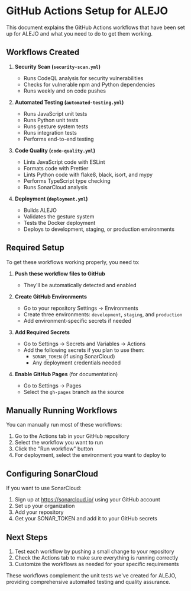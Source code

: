 # GitHub Actions Setup for ALEJO

This document explains the GitHub Actions workflows that have been set up for ALEJO and what you need to do to get them working.

## Workflows Created

1. **Security Scan (`security-scan.yml`)**
   - Runs CodeQL analysis for security vulnerabilities
   - Checks for vulnerable npm and Python dependencies
   - Runs weekly and on code pushes

2. **Automated Testing (`automated-testing.yml`)**
   - Runs JavaScript unit tests
   - Runs Python unit tests
   - Runs gesture system tests
   - Runs integration tests
   - Performs end-to-end testing

3. **Code Quality (`code-quality.yml`)**
   - Lints JavaScript code with ESLint
   - Formats code with Prettier
   - Lints Python code with flake8, black, isort, and mypy
   - Performs TypeScript type checking
   - Runs SonarCloud analysis

4. **Deployment (`deployment.yml`)**
   - Builds ALEJO
   - Validates the gesture system
   - Tests the Docker deployment
   - Deploys to development, staging, or production environments

## Required Setup

To get these workflows working properly, you need to:

1. **Push these workflow files to GitHub**
   - They'll be automatically detected and enabled

2. **Create GitHub Environments**
   - Go to your repository Settings → Environments
   - Create three environments: `development`, `staging`, and `production`
   - Add environment-specific secrets if needed

3. **Add Required Secrets**
   - Go to Settings → Secrets and Variables → Actions
   - Add the following secrets if you plan to use them:
     - `SONAR_TOKEN` (if using SonarCloud)
     - Any deployment credentials needed

4. **Enable GitHub Pages** (for documentation)
   - Go to Settings → Pages
   - Select the `gh-pages` branch as the source

## Manually Running Workflows

You can manually run most of these workflows:

1. Go to the Actions tab in your GitHub repository
2. Select the workflow you want to run
3. Click the "Run workflow" button
4. For deployment, select the environment you want to deploy to

## Configuring SonarCloud

If you want to use SonarCloud:

1. Sign up at https://sonarcloud.io/ using your GitHub account
2. Set up your organization
3. Add your repository
4. Get your SONAR_TOKEN and add it to your GitHub secrets

## Next Steps

1. Test each workflow by pushing a small change to your repository
2. Check the Actions tab to make sure everything is running correctly
3. Customize the workflows as needed for your specific requirements

These workflows complement the unit tests we've created for ALEJO, providing comprehensive automated testing and quality assurance.
